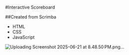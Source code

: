 #Interactive Scoreboard

##Created from Scrimba

- HTML
- CSS
- JavaScript


![Uploading Screenshot 2025-06-21 at 8.48.50 PM.png…]()
